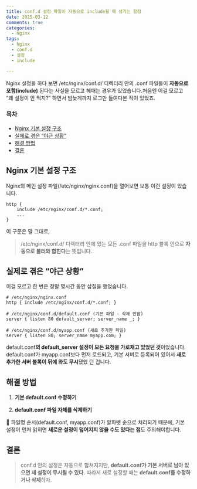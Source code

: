 ```yaml
---
title: conf.d 설정 파일이 자동으로 include될 때 생기는 함정
date: 2025-03-12
comments: true
categories:
  - Nginx
tags:
  - Nginx
  - conf.d
  - 설정
  - include

---
```


Nginx 설정을 하다 보면 /etc/nginx/conf.d/ 디렉터리 안의 .conf 파일들이 **자동으로 포함(include)** 된다는 사실을 모르고 헤매는 경우가 있었습니다.처음엔 이걸 모르고 “왜 설정이 안 먹지?” 하면서 밤늦게까지 로그만 들여다본 적이 있었죠.


### 목차
- [Nginx 기본 설정 구조](#nginx-기본-설정-구조)
- [실제로 겪은 “야근 상황”](#실제로-겪은-야근-상황)
- [해결 방법](#해결-방법)
- [결론](#결론)



## Nginx 기본 설정 구조
Nginx의 메인 설정 파일(/etc/nginx/nginx.conf)을 열어보면 보통 이런 설정이 있습니다.

```
http {
    include /etc/nginx/conf.d/*.conf;
    ...
}
```

이 구문은 말 그대로,
> /etc/nginx/conf.d/ 디렉터리 안에 있는 모든 .conf 파일을 http 블록 안으로 **자동으로 불러와 합친다**는 뜻입니다.


## 실제로 겪은 “야근 상황”
이걸 모르고 한 번은 정말 몇시간 동안 삽질을 했었습니다.
```
# /etc/nginx/nginx.conf 
http { include /etc/nginx/conf.d/*.conf; }

# /etc/nginx/conf.d/default.conf (기본 파일 - 삭제 안함) 
server { listen 80 default_server; server_name _; }

# /etc/nginx/conf.d/myapp.conf (새로 추가한 파일)
server { listen 80; server_name myapp.com; }
```

default.conf**의 default_server 설정이 모든 요청을 가로채고 있었던 것**이었습니다. default.conf가 myapp.conf보다 먼저 로드되고, 기본 서버로 등록되어 있어서 **새로 추가한 서버 블록이 뒤에 와도 무시**됐었 던 겁니다.


## 해결 방법

1. **기본 default.conf 수정하기**

2. **default.conf 파일 자체를 삭제하기**


📌 파일명 순서(default.conf, myapp.conf)가 알파벳 순으로 처리되기 때문에, 기본 설정이 먼저 읽히면 **새로운 설정이 덮어지지 않을 수도 있다는 점**도 주의해야합니다.


## 결론

> conf.d 안의 설정은 자동으로 합쳐지지만, **default.conf가 기본 서버로 남아 있으면 새 설정이 무시될 수 있다.** 따라서 새로 설정할 때는 **default.conf를 수정하거나 삭제**하자.






